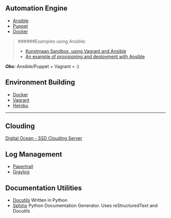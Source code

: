 Automation Engine
-----------------

* [Ansible](http://www.ansible.com/)
* [Puppet](http://puppetlabs.com/)
* [Docker](http://www.docker.com/)
  
>######Examples using Ansible: 
>* [Kunstmaan Sandbox, using Vagrant and Ansible](http://bundles.kunstmaan.be/news/kunstmaan-sandbox-using-vagrant-and-ansible)  
>* [An example of provisioning and deployment with Ansible](http://www.stavros.io/posts/example-provisioning-and-deployment-ansible/)   
>

***Obs:***
Ansible/Puppet + Vagrant = :)

Environment Building
------------

* [Docker](http://www.docker.com/)
* [Vagrant](http://www.vagrantup.com/)
* [Heroku](https://www.heroku.com/)

- - -

Clouding
--------

[Digital Ocean - SSD Clouding Server](https://www.digitalocean.com/) 


Log Management
--------------

* [Papertrail](https://papertrailapp.com/)
* [Graylog](http://graylog2.org/)

Documentation Utilities
-----------------------

* [Docutils](http://docutils.sourceforge.net/index.html) Written in Python  
* [Sphinx](http://sphinx-doc.org/) Python Documentation Generator. Uses reStructuredText and Docutils
